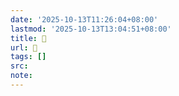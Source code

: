 ```yaml
---
date: '2025-10-13T11:26:04+08:00'
lastmod: '2025-10-13T13:04:51+08:00'
title: 󰍁
url: 󰍁
tags: []
src:
note:
---
```

